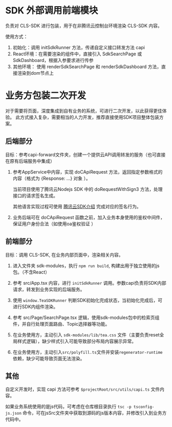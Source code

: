 # SDK 外部调用前端模块
负责对 CLS-SDK 进行包装，用于在非腾讯云控制台环境渲染 CLS-SDK 内容。

使用方式：
1. 初始化：调用 initSdkRunner 方法，传递自定义接口转发方法 capi
2. React环境：在需要渲染的组件中，直接引入 SdkSearchPage 或 SdkDashboard，根据入参要求进行传参
3. 其他环境： 使用 renderSdkSearchPage 和 renderSdkDashboard 方法，直接渲染到dom节点上



# 业务方包装二次开发
对于需要将页面，深度集成到自有业务的系统，可进行二次开发，以此获得更佳体验。
此方式接入复杂，需要相当的人力开发，推荐直接使用SDK项目整体包装方案。

## 后端部分
目标：参考capi-forward文件夹，创建一个提供云API调用转发的服务（也可直接在原有后端服务中集成）

1. 参考AppService中内容，实现 doCApiRequest 方法，返回指定参数格式的内容（格式为 {Response: ...} 对象 ）。

   当前项目使用了腾讯云Nodejs SDK 中的 doRequestWithSign3 方法，处理接口的请求签名生成。

   其他语言实现过程可使用 [腾讯云SDK介绍](https://cloud.tencent.com/document/sdk/Description) 完成对应的签名行为。

2. 业务后端可在 doCApiRequest 函数之前，加入业务本身使用的鉴权中间件，保证用户身份合法（如使用oa鉴权验证 ）

## 前端部分
目标：调用 CLS-SDK, 在业务内部页面中，渲染相关内容。
1. 进入文件夹 sdk-modules，执行 `npm run build`, 构建出用于独立使用的js包。（不含React）

2. 参考 src/App.tsx 内容，进行 `initSdkRunner` 调用。参数capi负责将SDK内部请求，转发到业务实现的后端服务。

3. 使用 `window.TeaSDKRunner` 判断SDK初始化完成状态，当初始化完成后，可进行SDK内组件渲染。

4. 参考 src/Page/SearchPage.tsx 逻辑，使用sdk-modules包中的检索页组件，并自行处理页面路由、Topic选择器等功能。

5. 在业务使用方，主动引入 `sdk-modules/lib/tea.css` 文件（主要负责reset全局样式逻辑），缺少样式引入可能导致部分布局内容展示异常。

6. 在业务使用方，主动引入`src/polyfill.ts`文件并安装`regenerator-runtime`依赖，缺少可能导致页面无法渲染。

## 其他

自定义开发时，实现 capi 方法可参考 `$projectRoot/src/utils/capi.ts` 文件内容。

如果业务系统使用的是js代码，可考虑在仓库根目录执行 `tsc -p tsconfig-js.json` 命令，可在jsSrc文件夹中获取到源码的js版本内容，并修改引入到业务方代码中。
